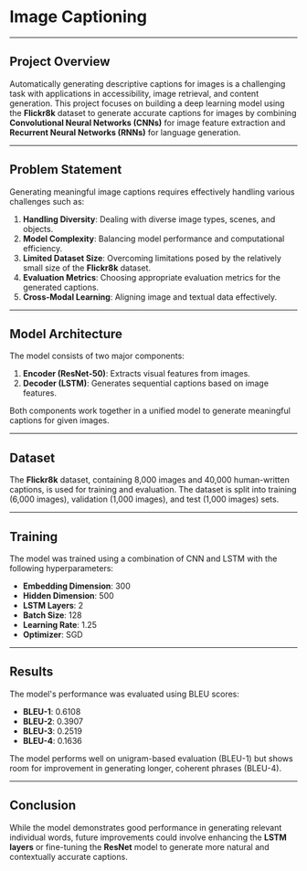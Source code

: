 # Image Captioning


---

## Project Overview

Automatically generating descriptive captions for images is a challenging task with applications in accessibility, image retrieval, and content generation. This project focuses on building a deep learning model using the **Flickr8k** dataset to generate accurate captions for images by combining **Convolutional Neural Networks (CNNs)** for image feature extraction and **Recurrent Neural Networks (RNNs)** for language generation.

---

## Problem Statement

Generating meaningful image captions requires effectively handling various challenges such as:

1. **Handling Diversity**: Dealing with diverse image types, scenes, and objects.
2. **Model Complexity**: Balancing model performance and computational efficiency.
3. **Limited Dataset Size**: Overcoming limitations posed by the relatively small size of the **Flickr8k** dataset.
4. **Evaluation Metrics**: Choosing appropriate evaluation metrics for the generated captions.
5. **Cross-Modal Learning**: Aligning image and textual data effectively.


---

## Model Architecture

The model consists of two major components:

1. **Encoder (ResNet-50)**: Extracts visual features from images.
2. **Decoder (LSTM)**: Generates sequential captions based on image features.

Both components work together in a unified model to generate meaningful captions for given images.

---

## Dataset

The **Flickr8k** dataset, containing 8,000 images and 40,000 human-written captions, is used for training and evaluation. The dataset is split into training (6,000 images), validation (1,000 images), and test (1,000 images) sets.

---

## Training

The model was trained using a combination of CNN and LSTM with the following hyperparameters:

- **Embedding Dimension**: 300
- **Hidden Dimension**: 500
- **LSTM Layers**: 2
- **Batch Size**: 128
- **Learning Rate**: 1.25
- **Optimizer**: SGD

---

## Results

The model's performance was evaluated using BLEU scores:

- **BLEU-1**: 0.6108
- **BLEU-2**: 0.3907
- **BLEU-3**: 0.2519
- **BLEU-4**: 0.1636

The model performs well on unigram-based evaluation (BLEU-1) but shows room for improvement in generating longer, coherent phrases (BLEU-4).

---

## Conclusion

While the model demonstrates good performance in generating relevant individual words, future improvements could involve enhancing the **LSTM layers** or fine-tuning the **ResNet** model to generate more natural and contextually accurate captions.
